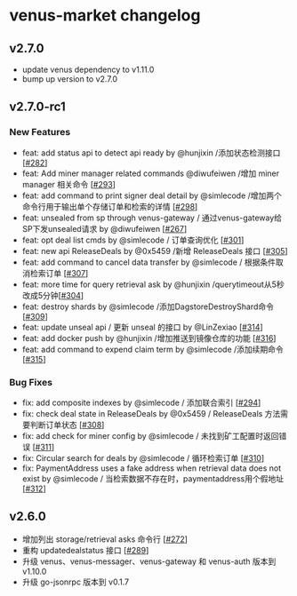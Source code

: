 # venus-market changelog
## v2.7.0

* update venus dependency to v1.11.0
* bump up version to v2.7.0

## v2.7.0-rc1

### New Features

* feat: add status api to detect api ready by @hunjixin /添加状态检测接口 [[#282](https://github.com/filecoin-project/venus-market/pull/282)]
* feat: Add miner manager related commands @diwufeiwen /增加 miner manager 相关命令 [[#293](https://github.com/filecoin-project/venus-market/pull/293)] 
* feat: add command to print signer deal detail by @simlecode /增加两个命令行用于输出单个存储订单和检索的详情 [[#298](https://github.com/filecoin-project/venus-market/pull/298)]
* feat: unsealed from sp through venus-gateway / 通过venus-gateway给SP下发unsealed请求 by @diwufeiwen [[#267](https://github.com/filecoin-project/venus-market/pull/267)]
* feat: opt deal list cmds by @simlecode / 订单查询优化 [[#301](https://github.com/filecoin-project/venus-market/pull/301)] 
* feat: new api ReleaseDeals by @0x5459 /新增 ReleaseDeals 接口 [[#305](https://github.com/filecoin-project/venus-market/pull/305)]
* feat: add command to cancel data transfer by @simlecode / 根据条件取消检索订单 [[#307](https://github.com/filecoin-project/venus-market/pull/307)]
* feat: more time for query retrieval ask by @hunjixin /querytimeout从5秒改成5分钟[[#304](https://github.com/filecoin-project/venus-market/pull/304)]
* feat: destroy shards by @simlecode /添加DagstoreDestroyShard命令 [[#309](https://github.com/filecoin-project/venus-market/pull/309)] 
* feat: update unseal api / 更新 unseal 的接口 by @LinZexiao [[#314](https://github.com/filecoin-project/venus-market/pull/314)]
* feat: add docker push by @hunjixin /增加推送到镜像仓库的功能 [[#316](https://github.com/filecoin-project/venus-market/pull/316)]
* feat: add command to expend claim term by @simlecode /添加续期命令 [[#315](https://github.com/filecoin-project/venus-market/pull/315)] 


### Bug Fixes
* fix: add composite indexes by @simlecode / 添加联合索引 [[#294](https://github.com/filecoin-project/venus-market/pull/294)]
* fix: check deal state in ReleaseDeals by @0x5459 / ReleaseDeals 方法需要判断订单状态 [[#308](https://github.com/filecoin-project/venus-market/pull/308)]
* fix: add check for miner config by @simlecode / 未找到矿工配置时返回错误 [[#311](https://github.com/filecoin-project/venus-market/pull/311)]
* fix: Circular search for deals by @simlecode / 循环检索订单 [[#310](https://github.com/filecoin-project/venus-market/pull/310)]
* fix: PaymentAddress uses a fake address when retrieval data does not exist by @simlecode / 当检索数据不存在时，paymentaddress用个假地址 [[#312](https://github.com/filecoin-project/venus-market/pull/312)]

## v2.6.0

* 增加列出 storage/retrieval asks 命令行 [[#272](https://github.com/filecoin-project/venus-market/pull/272)]
* 重构 updatedealstatus 接口 [[#289](https://github.com/filecoin-project/venus-market/pull/289)]
* 升级 venus、venus-messager、venus-gateway 和 venus-auth 版本到 v1.10.0
* 升级 go-jsonrpc 版本到 v0.1.7
